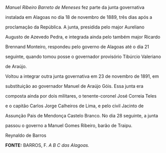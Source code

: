 

*Manuel Ribeiro Barreto de Meneses* fez parte da junta governativa

instalada em Alagoas no dia 18 de novembro de 1889, três dias após a

proclamação da República. A junta, presidida pelo major Aureliano

Augusto de Azevedo Pedra, e integrada ainda pelo também major Ricardo

Brennand Monteiro, respondeu pelo governo de Alagoas até o dia 21

seguinte, quando tomou posse o governador provisório Tibúrcio Valeriano

de Araújo.



Voltou a integrar outra junta governativa em 23 de novembro de 1891, em

substituição ao governador Manuel de Araújo Góis. Essa junta era

composta ainda por dois militares, o tenente-coronel José Correia Teles

e o capitão Carlos Jorge Calheiros de Lima, e pelo civil Jacinto de

Assunção Pais de Mendonça Castelo Branco. No dia 28 seguinte, a junta

passou o governo a Manuel Gomes Ribeiro, barão de Traipu.



Reynaldo de Barros



**FONTE:** BARROS, F. *A B C das Alagoas.*

